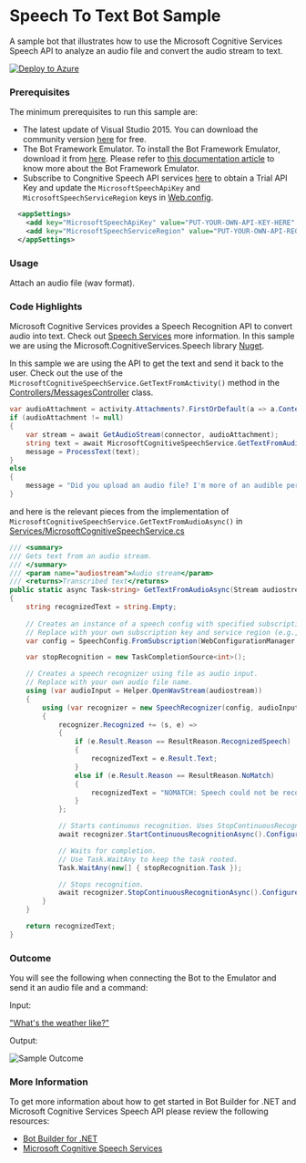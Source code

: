 ﻿# Speech To Text Bot Sample

A sample bot that illustrates how to use the Microsoft Cognitive Services Speech API to analyze an audio file and convert the audio stream to text.

[![Deploy to Azure][Deploy Button]][Deploy CSharp/SpeechToText]

[Deploy Button]: https://azuredeploy.net/deploybutton.png
[Deploy CSharp/SpeechToText]: https://azuredeploy.net

### Prerequisites

The minimum prerequisites to run this sample are:
* The latest update of Visual Studio 2015. You can download the community version [here](http://www.visualstudio.com) for free.
* The Bot Framework Emulator. To install the Bot Framework Emulator, download it from [here](https://emulator.botframework.com/). Please refer to [this documentation article](https://github.com/microsoft/botframework-emulator/wiki/Getting-Started) to know more about the Bot Framework Emulator.
* Subscribe to Congnitive Speech API services [here](https://azure.microsoft.com/en-us/services/cognitive-services/speech/) to obtain a Trial API Key and update the `MicrosoftSpeechApiKey` and `MicrosoftSpeechServiceRegion` keys in [Web.config](Web.config).

````XML
  <appSettings>
    <add key="MicrosoftSpeechApiKey" value="PUT-YOUR-OWN-API-KEY-HERE" />
	<add key="MicrosoftSpeechServiceRegion" value="PUT-YOUR-OWN-API-REGION-HERE" />
  </appSettings>
````

### Usage

Attach an audio file (wav format).

### Code Highlights

Microsoft Cognitive Services provides a Speech Recognition API to convert audio into text. Check out [Speech Services](https://docs.microsoft.com/en-us/azure/cognitive-services/speech-service/rest-apis) more information. In this sample we are using the Microsoft.CognitiveServices.Speech library [Nuget](https://www.nuget.org/packages/Microsoft.CognitiveServices.Speech).

In this sample we are using the API to get the text and send it back to the user. Check out the use of the `MicrosoftCognitiveSpeechService.GetTextFromActivity()` method in the [Controllers/MessagesController](Controllers/MessagesController.cs) class.
````C#
var audioAttachment = activity.Attachments?.FirstOrDefault(a => a.ContentType.Equals("audio/wav") || a.ContentType.Equals("application/octet-stream"));
if (audioAttachment != null)
{
    var stream = await GetAudioStream(connector, audioAttachment);
    string text = await MicrosoftCognitiveSpeechService.GetTextFromAudioAsync(stream);
    message = ProcessText(text);
}
else
{
    message = "Did you upload an audio file? I'm more of an audible person. Try sending me a wav file";
}
````

and here is the relevant pieces from the implementation of `MicrosoftCognitiveSpeechService.GetTextFromAudioAsync()` in [Services/MicrosoftCognitiveSpeechService.cs](Services/MicrosoftCognitiveSpeechService.cs)
````C#
/// <summary>
/// Gets text from an audio stream.
/// </summary>
/// <param name="audiostream">Audio stream</param>
/// <returns>Transcribed text</returns>
public static async Task<string> GetTextFromAudioAsync(Stream audiostream)
{
    string recognizedText = string.Empty;
            
    // Creates an instance of a speech config with specified subscription key and service region.
    // Replace with your own subscription key and service region (e.g., "westus").
    var config = SpeechConfig.FromSubscription(WebConfigurationManager.AppSettings["MicrosoftSpeechApiKey"], WebConfigurationManager.AppSettings["MicrosoftSpeechServiceRegion"]);

    var stopRecognition = new TaskCompletionSource<int>();

    // Creates a speech recognizer using file as audio input.
    // Replace with your own audio file name.
    using (var audioInput = Helper.OpenWavStream(audiostream))
    {
        using (var recognizer = new SpeechRecognizer(config, audioInput))
        {
            recognizer.Recognized += (s, e) =>
            {
                if (e.Result.Reason == ResultReason.RecognizedSpeech)
                {
                    recognizedText = e.Result.Text;
                }
                else if (e.Result.Reason == ResultReason.NoMatch)
                {
                    recognizedText = "NOMATCH: Speech could not be recognized.";
                }
            };

            // Starts continuous recognition. Uses StopContinuousRecognitionAsync() to stop recognition.
            await recognizer.StartContinuousRecognitionAsync().ConfigureAwait(false);

            // Waits for completion.
            // Use Task.WaitAny to keep the task rooted.
            Task.WaitAny(new[] { stopRecognition.Task });

            // Stops recognition.
            await recognizer.StopContinuousRecognitionAsync().ConfigureAwait(false);
        }
    }

    return recognizedText;
}
````

### Outcome

You will see the following when connecting the Bot to the Emulator and send it an audio file and a command:

Input:

["What's the weather like?"](audio/whatstheweatherlike.wav)

Output:

![Sample Outcome](images/outcome-emulator.png)

### More Information

To get more information about how to get started in Bot Builder for .NET and Microsoft Cognitive Services Speech API please review the following resources:
* [Bot Builder for .NET](https://docs.microsoft.com/en-us/bot-framework/dotnet/)
* [Microsoft Cognitive Speech Services](https://www.microsoft.com/cognitive-services/en-us/speech-api)

